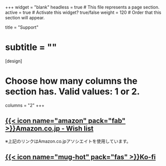+++
widget = "blank"
headless = true  # This file represents a page section.
active = true  # Activate this widget? true/false
weight = 120  # Order that this section will appear.

title = "Support"
# subtitle = ""

[design]
  # Choose how many columns the section has. Valid values: 1 or 2.
  columns = "2"
+++

## [{{< icon name="amazon" pack="fab" >}}Amazon.co.jp - Wish list](https://www.amazon.co.jp/hz/wishlist/ls/3OMY1ZNKMKE0J/?tag=daden-22)
※上記のリンクはAmazon.co.jpアソシエイトを使用しています。

## [{{< icon name="mug-hot" pack="fas" >}}Ko-fi](https://ko-fi.com/dadenckep)
